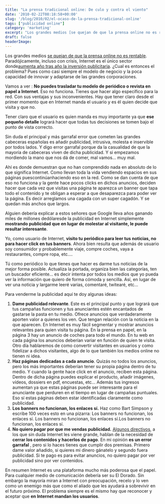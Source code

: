 ```yaml
---
title: "La prensa tradicional online: De culo y contra el viento"
date: '2010-02-22T08:18:58+00:00'
slug: '/blog/2010/02/el-ocaso-de-la-prensa-tradicional-online'
tags: ["publicidad online"]
category: 'marketing'
excerpt: "Los grandes medios [se quejan de que la prensa online no es rentable]( Paradójicamente, incluso con crisis, Inter..."
draft: false
headerImage:
---
```

Los grandes medios [se quejan de que la prensa online no es rentable](http://www.publico.es/especiales/libre/242891/murdoch/avanza/cobrara/periodicos/online). Paradójicamente, incluso con crisis, Internet es el único sector donde[aumenta año tras año la inversión publicitaria](http://marketingyconsumo.com/tag/prevision-de-la-publicidad-online). ¿Cual es entonces el problema? Pues como casi siempre el modelo de negocio y la poca capacidad de innovar y adaptarse de las grandes corporaciones.

Vamos a ver : **No puedes trasladar tu modelo de periódico o revista en papel a Internet**. Eso no funciona. Tienes que hacer algo específico para la red. Con sus ventajas y sus inconvenientes. Hay que tener claro desde el primer momento que en Internet manda el usuario y es él quien decide que visita y que no.

Tener claro que el usuario es quien manda es muy importante ya que **ese pequeño detalle** logrará hacer que todas tus decisiones se tomen bajo el punto de vista correcto.

Sin duda el principal y más garrafal error que cometen las grandes cabeceras españolas es añadir publicidad, intrusiva, molesta e inservible por todos lados. Y digo error garrafal porque da la casualidad de que la mayoría de cabeceras viven de dicha publicidad. Y si empezamos mordiendo la mano que nos dá de comer, mal vamos... muy mal.

Ahí es donde demuestran que no han comprendido nada en absoluto de lo que significa Internet.  Como llevan toda la vida vendiendo espacios en sus páginas puescontinúanhaciendo eso en la red.  Como se dan cuenta de que eso no funciona y la gente hace pocos clicks en dichos anuncios, deciden hacer que cada vez que visitas una página te aparezca un banner que tapa todo el contenido y te obligan a esperar a que desaparezca para poder ver la página. Es decir arreglamos una cagada con un super cagadón. Y se quedan más anchos que largos.

Alguien debería explicar a estos señores que Google lleva años ganando miles de millones dedólaresde la publicidad en Internet simplemente **mostrando publicidad que en lugar de molestar al visitante, le puede resultar interesante**.

Yo, como usuario de Internet, **visito tu periódico para leer tus noticias, no para hacer click en tus banners**. Ahora bien resulta que además de usuario soy consumidor y probablemente viaje, compre coches, vaya a restaurantes, compre ropa, etc....

Tú como periódico lo que tienes que hacer es darme tus noticias de la mejor forma posible. Actualiza la portada, organiza bien las categorías, ten un buscador eficiente... es decir intenta por todos los medios que yo pueda ver la información que quiero de forma cómoda y sencilla. Así, en lugar de ver una noticia y largarme leeré varias, comentaré, twitearé, etc...

Para venderme la publicidad aquí te doy algunas ideas:

1. **Dame publicidad relevante**.  Este es el principal punto y que logrará que tus campañas funcionen y tus anunciantes estén encantados de gastarse la pasta en tu medio. Ofrece anuncios que verdaderamente aporten valor a quienes los ven. Que tengan relación con la noticia en la que aparecen. En Internet es muy fácil segmentar y mostrar anuncios relevantes para quien visita tu página. En la prensa en papel, en la página 3 hay un anuncio de coches para todo el mundo. En tu web en cada página los anuncios deberían variar en función de quien te visita. Otro día hablaremos de como convertir visitantes en usuarios y como fidelizar a dichos visitantes, algo de lo que también los medios online no tienen ni idea.
2. **Haz páginas dedicadas a cada anuncio**. Quizás no todos los anuncios, pero los más importantes deberían tener su propia página dentro de tu medio. Y cuando la gente hace click en el anuncio, reciben esta página. Dentro de dicha página puedes explicar el producto, añadir imágenes, vídeos, dossiers en pdf, encuestas, etc...  Además tus ingresos aumentan ya que estas páginas puede ser interesante para el anunciante que perduren en el tiempo en lugar de campañas puntuales. Eso sí estas páginas deben estar identificadas claramente como publicidad.
3. **Los banners no funcionan, los enlaces sí.** Haz como Bart Simpson y escribe 100 veces esto en una pizarra: Los banners no funcionan, los enlaces sí. Los banners no funcionan, los enlaces sí.Los banners no funcionan, los enlaces sí.
4. **No quiero pagar por que me vendas publicidad.** [Algunos directivos](http://www.233grados.com/blog/2009/08/murdoch-pago-.html), a los que sin duda Internet les viene grande, hablan de la necesidad de **cerrar los contenidos y hacerlos de pago**.  En mi opinión **es un error garrafal** , pero si lo haces tienes que cumplir dos premisas. Primero dame valor añadido, si quieres mi dinero gánatelo y segundo fuera publicidad. Si te pago es para evitar anuncios, no quiero pagar por ver publicidad sino por ver contenidos.

En resumen Internet es una plataforma mucho más poderosa que el papel. Para cualquier medio de comunicación debería ser su El Dorado. Sin embargo la mayoría miran a Internet con preocupación, recelo y lo ven como un enemigo más que como el aliado que les ayudará a sobrevivir en el futuro próximo. El problema siempre es el mismo hay que reconocer y aceptar que **en Internet mandan los usuarios**.

